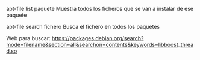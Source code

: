 apt-file list paquete
Muestra todos los ficheros que se van a instalar de ese paquete

apt-file search fichero
Busca el fichero en todos los paquetes

Web para buscar:
https://packages.debian.org/search?mode=filename&section=all&searchon=contents&keywords=libboost_thread.so
